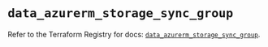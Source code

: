 # `data_azurerm_storage_sync_group`

Refer to the Terraform Registry for docs: [`data_azurerm_storage_sync_group`](https://registry.terraform.io/providers/hashicorp/azurerm/4.22.0/docs/data-sources/storage_sync_group).

